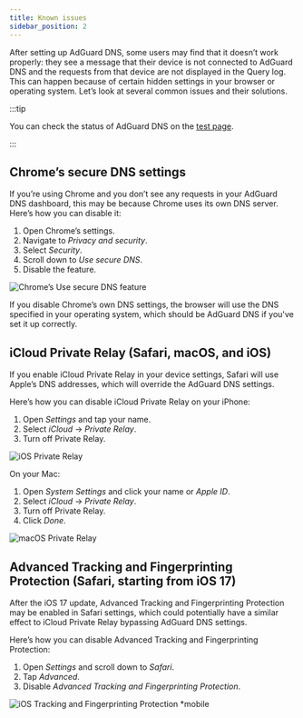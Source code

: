 ```yaml
---
title: Known issues
sidebar_position: 2
---
```


After setting up AdGuard DNS, some users may find that it doesn’t work properly: they see a message that their device is not connected to AdGuard DNS and the requests from that device are not displayed in the Query log. This can happen because of certain hidden settings in your browser or operating system. Let’s look at several common issues and their solutions.

:::tip

You can check the status of AdGuard DNS on the [test page](https://adguard.com/test.html).

:::

## Chrome’s secure DNS settings

If you’re using Chrome and you don’t see any requests in your AdGuard DNS dashboard, this may be because Chrome uses its own DNS server. Here’s how you can disable it:

1. Open Chrome’s settings.
1. Navigate to *Privacy and security*.
1. Select *Security*.
1. Scroll down to *Use secure DNS*.
1. Disable the feature.

![Chrome’s Use secure DNS feature](https://cdn.adtidy.org/content/kb/dns/private/solving_problems/known_issues/secure-dns.png)

If you disable Chrome’s own DNS settings, the browser will use the DNS specified in your operating system, which should be AdGuard DNS if you've set it up correctly.

## iCloud Private Relay (Safari, macOS, and iOS)

If you enable iCloud Private Relay in your device settings, Safari will use Apple’s DNS addresses, which will override the AdGuard DNS settings.

Here’s how you can disable iCloud Private Relay on your iPhone:

1. Open *Settings* and tap your name.
1. Select *iCloud* → *Private Relay*.
1. Turn off Private Relay.

![iOS Private Relay](https://cdn.adtidy.org/content/kb/dns/private/solving_problems/known_issues/private-relay.png)

On your Mac:

1. Open *System Settings* and click your name or *Apple ID*.
1. Select *iCloud* → *Private Relay*.
1. Turn off Private Relay.
1. Click *Done*.

![macOS Private Relay](https://cdn.adtidy.org/content/kb/dns/private/solving_problems/known_issues/mac-private-relay.png)

## Advanced Tracking and Fingerprinting Protection (Safari, starting from iOS 17)

After the iOS 17 update, Advanced Tracking and Fingerprinting Protection may be enabled in Safari settings, which could potentially have a similar effect to iCloud Private Relay bypassing AdGuard DNS settings.

Here’s how you can disable Advanced Tracking and Fingerprinting Protection:

1. Open *Settings* and scroll down to *Safari*.
1. Tap *Advanced*.
1. Disable *Advanced Tracking and Fingerprinting Protection*.

![iOS Tracking and Fingerprinting Protection *mobile](https://cdn.adtidy.org/content/kb/dns/private/solving_problems/known_issues/ios-tracking-and-fingerprinting.png)
